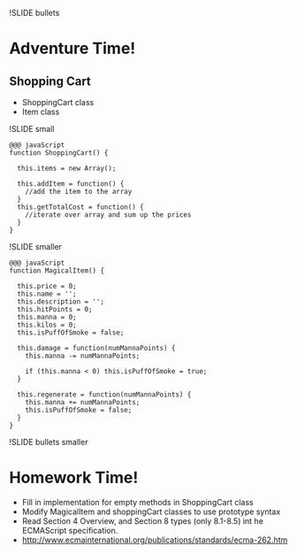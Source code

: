 !SLIDE bullets
# Adventure Time! #

Shopping Cart
----------------

* ShoppingCart class
* Item class

!SLIDE small

    @@@ javaScript
    function ShoppingCart() { 
      
      this.items = new Array(); 
      
      this.addItem = function() {
        //add the item to the array
      }
      this.getTotalCost = function() {
        //iterate over array and sum up the prices
      }
    }
    

!SLIDE smaller

    @@@ javaScript
    function MagicalItem() {
     
      this.price = 0;
      this.name = '';
      this.description = '';
      this.hitPoints = 0;
      this.manna = 0;
      this.kilos = 0;
      this.isPuffOfSmoke = false;

      this.damage = function(numMannaPoints) {
        this.manna -= numMannaPoints;

        if (this.manna < 0) this.isPuffOfSmoke = true;
      }

      this.regenerate = function(numMannaPoints) {
        this.manna += numMannaPoints;
        this.isPuffOfSmoke = false;
      }
    }
    
!SLIDE bullets smaller
# Homework Time! #

* Fill in implementation for empty methods in ShoppingCart class
* Modify MagicalItem and shoppingCart classes to use prototype syntax
* Read Section 4 Overview, and Section 8 types (only 8.1-8.5) int he ECMAScript specification.
* http://www.ecmainternational.org/publications/standards/ecma-262.htm
